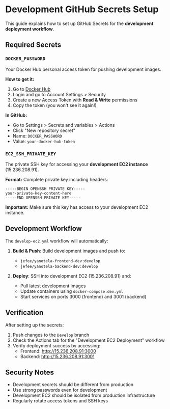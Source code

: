 # Development GitHub Secrets Setup

This guide explains how to set up GitHub Secrets for the **development deployment workflow**.

## Required Secrets

### `DOCKER_PASSWORD`
Your Docker Hub personal access token for pushing development images.

**How to get it:**
1. Go to [Docker Hub](https://hub.docker.com/)
2. Login and go to Account Settings > Security
3. Create a new Access Token with **Read & Write** permissions
4. Copy the token (you won't see it again!)

**In GitHub:**
- Go to Settings > Secrets and variables > Actions
- Click "New repository secret"
- Name: `DOCKER_PASSWORD`
- Value: `your-docker-hub-token`

### `EC2_SSH_PRIVATE_KEY`
The private SSH key for accessing your **development EC2 instance** (15.236.208.91).

**Format:** Complete private key including headers:
```
-----BEGIN OPENSSH PRIVATE KEY-----
your-private-key-content-here
-----END OPENSSH PRIVATE KEY-----
```

**Important:** Make sure this key has access to your development EC2 instance.

## Development Workflow

The `develop-ec2.yml` workflow will automatically:

1. **Build & Push**: Build development images and push to:
   - `jefee/yanotela-frontend-dev:develop`
   - `jefee/yanotela-backend-dev:develop`

2. **Deploy**: SSH into development EC2 (15.236.208.91) and:
   - Pull latest development images
   - Update containers using `docker-compose.dev.yml`
   - Start services on ports 3000 (frontend) and 3001 (backend)

## Verification

After setting up the secrets:

1. Push changes to the `Develop` branch
2. Check the Actions tab for the "Development EC2 Deployment" workflow
3. Verify deployment success by accessing:
   - Frontend: http://15.236.208.91:3000
   - Backend: http://15.236.208.91:3001

## Security Notes

- Development secrets should be different from production
- Use strong passwords even for development
- Development EC2 should be isolated from production infrastructure
- Regularly rotate access tokens and SSH keys
